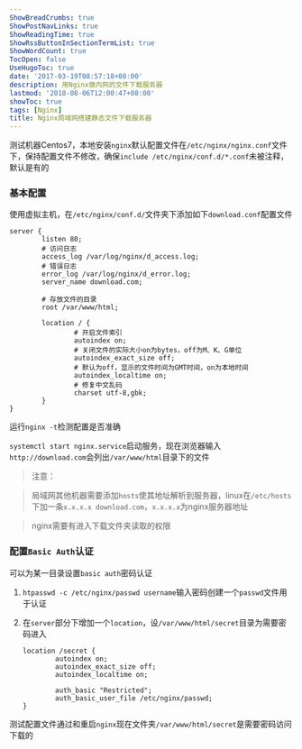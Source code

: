 ```yaml
---
ShowBreadCrumbs: true
ShowPostNavLinks: true
ShowReadingTime: true
ShowRssButtonInSectionTermList: true
ShowWordCount: true
TocOpen: false
UseHugoToc: true
date: '2017-03-19T08:57:18+08:00'
description: 用Nginx做内网的文件下载服务器
lastmod: '2018-08-06T12:00:47+08:00'
showToc: true
tags: [Nginx]
title: Nginx局域网搭建静态文件下载服务器
---
```


测试机器Centos7，本地安装`nginx`默认配置文件在`/etc/nginx/nginx.conf`文件下，保持配置文件不修改，确保`include /etc/nginx/conf.d/*.conf`未被注释，默认是有的

###  基本配置

使用虚拟主机，在`/etc/nginx/conf.d/`文件夹下添加如下`download.conf`配置文件

    server {
            listen 80;
            # 访问日志
            access_log /var/log/nginx/d_access.log;
            # 错误日志
            error_log /var/log/nginx/d_error.log;
            server_name download.com;
    
            # 存放文件的目录
            root /var/www/html;
            
            location / {
                    # 开启文件索引
                    autoindex on;
                    # 关闭文件的实际大小on为bytes，off为M、K、G单位
                    autoindex_exact_size off;
                    # 默认为off，显示的文件时间为GMT时间，on为本地时间
                    autoindex_localtime on;
                    # 修复中文乱码
                    charset utf-8,gbk;
            }
    }

运行`nginx -t`检测配置是否准确

`systemctl start nginx.service`启动服务，现在浏览器输入`http://download.com`会列出`/var/www/html`目录下的文件

> 注意：

> 局域网其他机器需要添加`hosts`使其地址解析到服务器，linux在`/etc/hosts`下加一条`x.x.x.x download.com`，`x.x.x.x`为nginx服务器地址

> nginx需要有进入下载文件夹读取的权限

### 配置`Basic Auth`认证

可以为某一目录设置`basic auth`密码认证

1. `htpasswd -c /etc/nginx/passwd username`输入密码创建一个`passwd`文件用于认证
2.  在`server`部分下增加一个`location`，设`/var/www/html/secret`目录为需要密码进入


        location /secret {
                autoindex on;
                autoindex_exact_size off;
                autoindex_localtime on;

                auth_basic "Restricted";
                auth_basic_user_file /etc/nginx/passwd;
        }
        
测试配置文件通过和重启`nginx`现在文件夹`/var/www/html/secret`是需要密码访问下载的